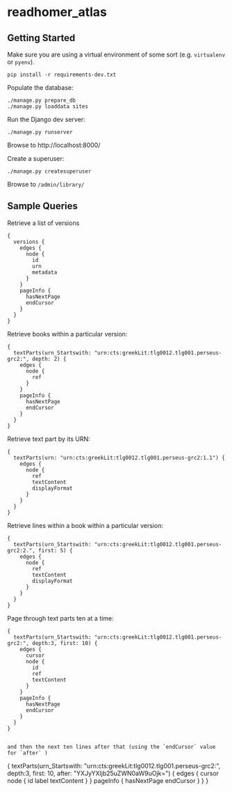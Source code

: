 # readhomer_atlas

## Getting Started

Make sure you are using a virtual environment of some sort (e.g. `virtualenv` or
`pyenv`).

```
pip install -r requirements-dev.txt
```

Populate the database:

```
./manage.py prepare_db
./manage.py loaddata sites
```

Run the Django dev server:
```
./manage.py runserver
```

Browse to http://localhost:8000/

Create a superuser:

```
./manage.py createsuperuser
```

Browse to `/admin/library/`

## Sample Queries

Retrieve a list of versions
```
{
  versions {
    edges {
      node {
        id
        urn
        metadata
      }
    }
    pageInfo {
      hasNextPage
      endCursor
    }
  }
}
```

Retrieve books within a particular version:
```
{
  textParts(urn_Startswith: "urn:cts:greekLit:tlg0012.tlg001.perseus-grc2:", depth: 2) {
    edges {
      node {
        ref
      }
    }
    pageInfo {
      hasNextPage
      endCursor
    }
  }
}
```

Retrieve text part by its URN:
```
{
  textParts(urn: "urn:cts:greekLit:tlg0012.tlg001.perseus-grc2:1.1") {
    edges {
      node {
        ref
        textContent
        displayFormat
      }
    }
  }
}
```

Retrieve lines within a book within a particular version:
```
{
  textParts(urn_Startswith: "urn:cts:greekLit:tlg0012.tlg001.perseus-grc2:2.", first: 5) {
    edges {
      node {
        ref
        textContent
        displayFormat
      }
    }
  }
}
```

Page through text parts ten at a time:
```
{
  textParts(urn_Startswith: "urn:cts:greekLit:tlg0012.tlg001.perseus-grc2:", depth:3, first: 10) {
    edges {
      cursor
      node {
        id
        ref
        textContent
      }
    }
    pageInfo {
      hasNextPage
      endCursor
    }
  }
}
```

```

and then the next ten lines after that (using the `endCursor` value for `after` )
```
{
  textParts(urn_Startswith: "urn:cts:greekLit:tlg0012.tlg001.perseus-grc2:", depth:3, first: 10, after: "YXJyYXljb25uZWN0aW9uOjk=") {
    edges {
      cursor
      node {
        id
        label
        textContent
      }
    }
    pageInfo {
      hasNextPage
      endCursor
    }
  }
}
```
